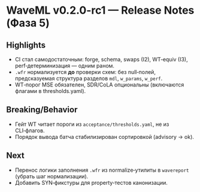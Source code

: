 # WaveML v0.2.0-rc1 — Release Notes (Фаза 5)

## Highlights
- CI стал самодостаточным: forge, schema, swaps (I2), WT‑equiv (I3), perf‑детерминизация — одним раном.
- `.wfr` нормализуется **до** проверки схем: без null‑полей, предсказуемая структура разделов `mdl`, `w_params`, `w_perf`.
- WT‑порог MSE обязателен, SDR/CoLA опциональны (включаются флагами в thresholds.yaml).

## Breaking/Behavior
- Гейт WT читает пороги из `acceptance/thresholds.yaml`, не из CLI‑флагов.
- Порядок вывода батча стабилизирован сортировкой (advisory → ok).

## Next
- Перенос логики заполнения `.wfr` из normalize‑утилиты в `wavereport` (убрать шаг нормализации).
- Добавить SYN‑фикстуры для property‑тестов канонизации.
